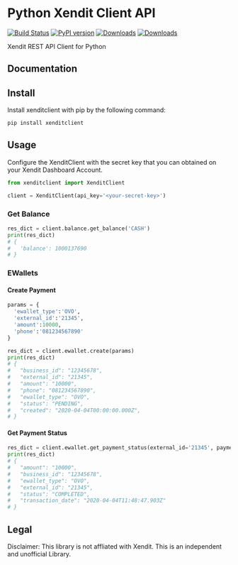 # Python Xendit Client API

[![Build Status](https://travis-ci.com/dwisulfahnur/python-xendit-client.svg?branch=master)](https://travis-ci.com/dwisulfahnur/python-xendit-client)
[![PyPI version](https://badge.fury.io/py/xenditclient.svg)](https://badge.fury.io/py/xenditclient)
[![Downloads](https://pepy.tech/badge/xenditclient/month)](https://pepy.tech/project/xenditclient)
[![Downloads](https://pepy.tech/badge/xenditclient)](https://pepy.tech/project/xenditclient)

Xendit REST API Client for Python

## Documentation


## Install
Install xenditclient with pip by the following command:
```sh
pip install xenditclient
```

## Usage
Configure the XenditClient with the secret key that you can obtained on your Xendit Dashboard Account.
```python
from xenditclient import XenditClient

client = XenditClient(api_key='<your-secret-key>')
```
### Get Balance
```python
res_dict = client.balance.get_balance('CASH')
print(res_dict)
# {
#   'balance': 1000137690
# }
```

### EWallets
#### Create Payment

```python
params = {
  'ewallet_type':'OVO',
  'external_id':'21345',
  'amount':10000,
  'phone':'081234567890'
}

res_dict = client.ewallet.create(params)
print(res_dict)
# {
#   "business_id": "12345678",
#   "external_id": "21345",
#   "amount": "10000",
#   "phone": "081234567890",
#   "ewallet_type": "OVO",
#   "status": "PENDING",
#   "created": "2020-04-04T00:00:00.000Z",
# }
```
#### Get Payment Status

```python
res_dict = client.ewallet.get_payment_status(external_id='21345', payment_method='OVO')
print(res_dict)
# {
#   "amount": "10000",
#   "business_id": "12345678",
#   "ewallet_type": "OVO",
#   "external_id": "21345",
#   "status": "COMPLETED",
#   "transaction_date": "2020-04-04T11:48:47.903Z"
# }
```

## Legal 
Disclaimer: This library is not affliated with Xendit. This is an independent and unofficial Library.
